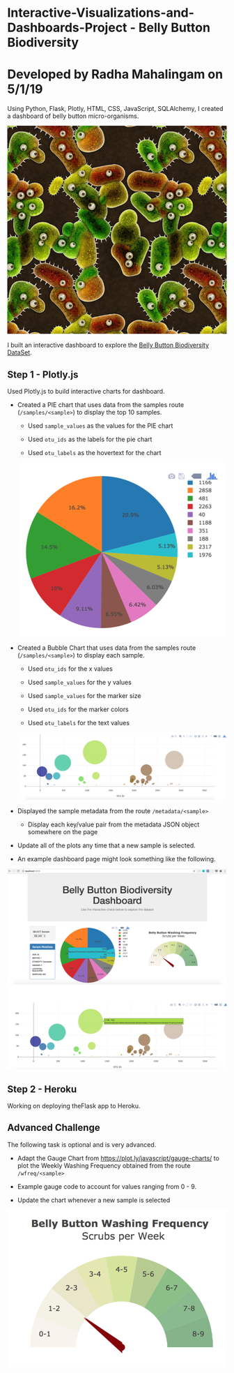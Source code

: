 # Interactive-Visualizations-and-Dashboards-Project - Belly Button Biodiversity

# Developed by Radha Mahalingam on 5/1/19

Using Python, Flask, Plotly, HTML, CSS, JavaScript, SQLAlchemy, I created a dashboard of belly button micro-organisms.

![Bacteria by filterforge.com](Images/bacteria_by_filterforgedotcom.jpg)

I built an interactive dashboard to explore the [Belly Button Biodiversity DataSet](http://robdunnlab.com/projects/belly-button-biodiversity/).

## Step 1 - Plotly.js

Used Plotly.js to build interactive charts for  dashboard.

* Created a PIE chart that uses data from the samples route (`/samples/<sample>`) to display the top 10 samples.

  * Used `sample_values` as the values for the PIE chart

  * Used `otu_ids` as the labels for the pie chart

  * Used `otu_labels` as the hovertext for the chart

  ![PIE Chart](Images/pie_chart.png)

* Created a Bubble Chart that uses data from the samples route (`/samples/<sample>`) to display each sample.

  * Used `otu_ids` for the x values

  * Used `sample_values` for the y values

  * Used `sample_values` for the marker size

  * Used `otu_ids` for the marker colors

  * Used `otu_labels` for the text values

  ![Bubble Chart](Images/bubble_chart.png)

* Displayed the sample metadata from the route `/metadata/<sample>`

  * Display each key/value pair from the metadata JSON object somewhere on the page

* Update all of the plots any time that a new sample is selected.

* An example dashboard page might look something like the following.

![Example Dashboard Page](Images/dashboard_part1.png)
![Example Dashboard Page](Images/dashboard_part2.png)

## Step 2 - Heroku

Working on deploying theFlask app to Heroku.

## Advanced Challenge  

The following task is  optional and is very advanced.

* Adapt the Gauge Chart from <https://plot.ly/javascript/gauge-charts/> to plot the Weekly Washing Frequency obtained from the route `/wfreq/<sample>`

* Example gauge code to account for values ranging from 0 - 9.

* Update the chart whenever a new sample is selected

![Weekly Washing Frequency Gauge](Images/gauge.png)
